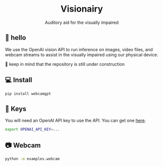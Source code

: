 <div align="center">
    <h1>Visionairy</h1>
    <p>Auditory aid for the visually impaired</p>
</div>


## 👋 hello

We use the OpenAI vision API to 
run inference on images, video files, and webcam streams to assist in the visually impaired using our physical device.

🚧 keep in mind that the repository is still under construction

## 💻 Install

```bash
pip install webcamgpt
```

## 🔑 Keys

You will need an OpenAI API key to use the API. You can get one 
[here](https://platform.openai.com/api-keys).

```bash
export OPENAI_API_KEY=...
```

## 📷 Webcam

```bash
python -m examples.webcam
```
